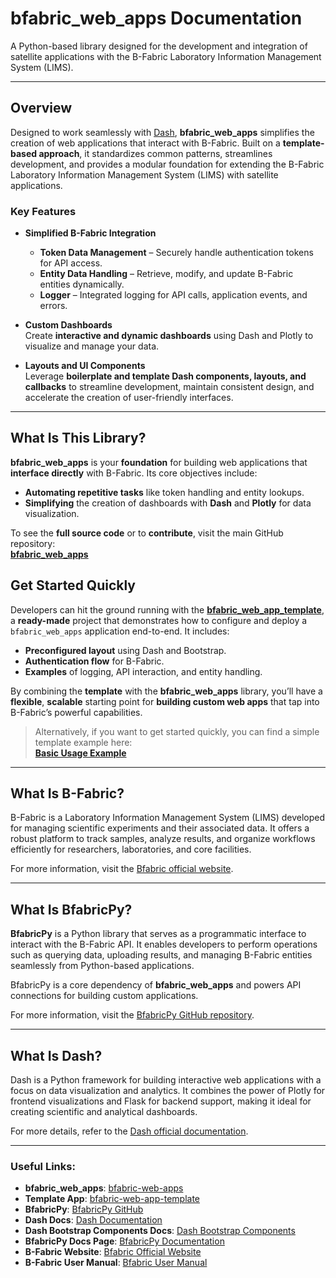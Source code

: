 # bfabric_web_apps Documentation

A Python-based library designed for the development and integration of satellite applications with the B-Fabric Laboratory Information Management System (LIMS).

---

## Overview

Designed to work seamlessly with [Dash](https://dash.plotly.com/), **bfabric_web_apps** simplifies the creation of web applications that interact with B-Fabric. Built on a **template-based approach**, it standardizes common patterns, streamlines development, and provides a modular foundation for extending the B-Fabric Laboratory Information Management System (LIMS) with satellite applications.



### Key Features

- **Simplified B-Fabric Integration**  
  - **Token Data Management** – Securely handle authentication tokens for API access.  
  - **Entity Data Handling** – Retrieve, modify, and update B-Fabric entities dynamically.  
  - **Logger** – Integrated logging for API calls, application events, and errors.  

- **Custom Dashboards**  
  Create **interactive and dynamic dashboards** using Dash and Plotly to visualize and manage your data.

- **Layouts and UI Components**  
  Leverage **boilerplate and template Dash components, layouts, and callbacks** to streamline development, maintain consistent design, and accelerate the creation of user-friendly interfaces.

---

## What Is This Library?

**bfabric_web_apps** is your **foundation** for building web applications that **interface directly** with B-Fabric. Its core objectives include:

- **Automating repetitive tasks** like token handling and entity lookups.  
- **Simplifying** the creation of dashboards with **Dash** and **Plotly** for data visualization.

To see the **full source code** or to **contribute**, visit the main GitHub repository:  
[**bfabric_web_apps**](https://github.com/GWCustom/bfabric-web-apps)


## Get Started Quickly

Developers can hit the ground running with the **[bfabric_web_app_template](https://github.com/GWCustom/bfabric-web-app-template)**, a **ready-made** project that demonstrates how to configure and deploy a `bfabric_web_apps` application end-to-end. It includes:

- **Preconfigured layout** using Dash and Bootstrap.  
- **Authentication flow** for B-Fabric.  
- **Examples** of logging, API interaction, and entity handling.

By combining the **template** with the **bfabric_web_apps** library, you’ll have a **flexible**, **scalable** starting point for **building custom web apps** that tap into B-Fabric’s powerful capabilities.

> Alternatively, if you want to get started quickly, you can find a simple template example here:  
> **[Basic Usage Example](https://github.com/GWCustom/bfabric-web-apps/blob/main/README.md#Basic-Usage-Example)**
---

## What Is B-Fabric?

B-Fabric is a Laboratory Information Management System (LIMS) developed for managing scientific experiments and their associated data. It offers a robust platform to track samples, analyze results, and organize workflows efficiently for researchers, laboratories, and core facilities.

For more information, visit the [Bfabric official website](https://fgcz-bfabric.uzh.ch/bfabric/).

---

## What Is BfabricPy?

**BfabricPy** is a Python library that serves as a programmatic interface to interact with the B-Fabric API. It enables developers to perform operations such as querying data, uploading results, and managing B-Fabric entities seamlessly from Python-based applications.

BfabricPy is a core dependency of **bfabric_web_apps** and powers API connections for building custom applications.

For more information, visit the [BfabricPy GitHub repository](https://github.com/fgcz/bfabricPy/tree/main).

---

## What Is Dash?

Dash is a Python framework for building interactive web applications with a focus on data visualization and analytics. It combines the power of Plotly for frontend visualizations and Flask for backend support, making it ideal for creating scientific and analytical dashboards.

For more details, refer to the [Dash official documentation](https://dash.plotly.com/).

---

### Useful Links:
- **bfabric_web_apps**: [bfabric-web-apps](https://github.com/GWCustom/bfabric-web-apps)  
- **Template App**: [bfabric-web-app-template](https://github.com/GWCustom/bfabric-web-app-template)  
- **BfabricPy**: [BfabricPy GitHub](https://github.com/fgcz/bfabricPy/tree/main)  
- **Dash Docs**: [Dash Documentation](https://dash.plotly.com/)  
- **Dash Bootstrap Components Docs**: [Dash Bootstrap Components](https://dash-bootstrap-components.opensource.faculty.ai/docs/components/)  
- **BfabricPy Docs Page**: [BfabricPy Documentation](https://fgcz.github.io/bfabricPy/)  
- **B-Fabric Website**: [Bfabric Official Website](https://www.bfabric.org/)  
- **B-Fabric User Manual**: [Bfabric User Manual](https://www.bfabric.org/usermanual)  